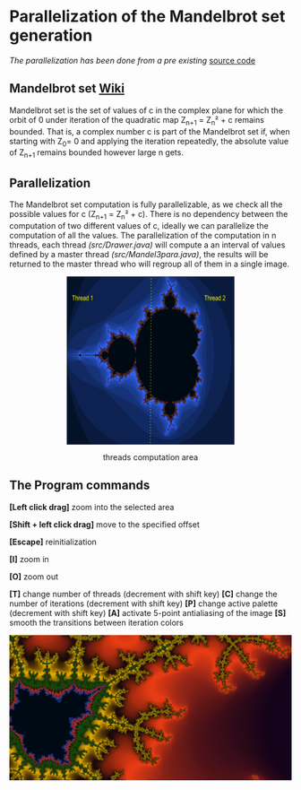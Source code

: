 # Parallelization of the Mandelbrot set generation 
*The parallelization has been done from a pre existing* [source code](http://java.rubikscube.info/s0urce/Mandel3.java)  
## Mandelbrot set [Wiki](https://en.wikipedia.org/wiki/Mandelbrot_set)
Mandelbrot set is the set of values of c in the complex plane for which the orbit of 0 under iteration of the quadratic map Z<sub>n+1</sub> = Z<sub>n</sub>&sup2; + c remains bounded. That is, a complex number c is part of the Mandelbrot set if, when starting with Z<sub>0</sub>= 0 and applying the iteration repeatedly, the absolute value of Z<sub>n+1</sub> remains bounded however large n gets. 
## Parallelization
The Mandelbrot set computation is fully parallelizable, as we check all the possible values for c (Z<sub>n+1</sub> = Z<sub>n</sub>&sup2; + c). There is no dependency between the computation of two different values of c, ideally we can parallelize the computation of all the values. The parallelization of the computation in n threads, each thread *(src/Drawer.java)* will compute a an interval of values defined by a master thread *(src/Mandel3para.java)*, the results will be returned to the master thread who will regroup all of them in a single image.
<p align="center">
 <img src="https://github.com/Ali-Ouahhabi/MandelbortSet/blob/master/MandelEx2threads.PNG"   align="middle" width="300" height="300" />
 <p align="center">threads computation area</p> 
</p>

## The Program commands
**[Left click drag]** zoom into the selected area

**[Shift + left click drag]** move to the specified offset

**[Escape]** reinitialization

**[I]** zoom in

**[O]** zoom out

**[T]** change number of threads (decrement with shift key)
**[C]** change the number of iterations (decrement with shift key)
**[P]** change active palette (decrement with shift key)
**[A]** activate 5-point antialiasing of the image
**[S]** smooth the transitions between iteration colors

<p align="center">
 <img src="https://github.com/Ali-Ouahhabi/MandelbortSet/blob/master/MandelEx.PNG"   align="middle"  />

</p>
